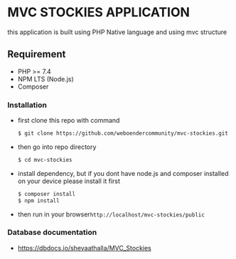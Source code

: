 # MVC STOCKIES APPLICATION
this application is built using PHP Native language and using mvc structure

## Requirement
- PHP >= 7.4
- NPM LTS (Node.js)
- Composer

### Installation
- first clone this repo with command
  ``` bash
  $ git clone https://github.com/weboendercommunity/mvc-stockies.git
  ```

- then go into repo directory
  ``` bash
  $ cd mvc-stockies  
  ```

- install dependency, but if you dont have node.js and composer installed on your device please install it first
  ``` bash
  $ composer install
  $ npm install
  ```
  
- then run in your browser`http://localhost/mvc-stockies/public`

### Database documentation
- https://dbdocs.io/shevaathalla/MVC_Stockies